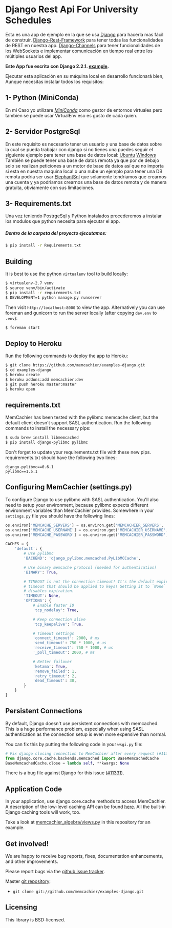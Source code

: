 # Django Rest Api For University Schedules

Esta es una app de ejemplo en la que se usa
[Django]([https://www.djangoproject.com/](https://www.djangoproject.com/)) para hacerla mas fácil de construir.
[Django-Rest-Framework]([[https://www.django-rest-framework.org/](https://www.django-rest-framework.org/)]) para tener todas las funcionalidades de REST en nuestra app.
[Django-Channels]([[https://channels.readthedocs.io/en/latest/](https://channels.readthedocs.io/en/latest/)]) para tener funcionalidades de los WebSockets e implementar comunicación en tiempo real entre los múltiples usuarios del app.

**Este App fue escrita con Django 2.2.1.
[example]([https://gitlab.com/mareasperez7/horarios](https://gitlab.com/mareasperez7/horarios)).**


Ejecutar esta aplicación en su máquina local en desarrollo funcionará
bien, Aunque necesitas instalar todos los requisitos:
## 1- Python (MiniConda)
En mi Caso yo utilizare [*MiniConda*]({[https://hcosta.github.io/instalardjango.com/](https://hcosta.github.io/instalardjango.com/)}) como gestor de entornos virtuales pero tambien se puede usar VirtualEnv eso es gusto de cada quien.  
## 2- Servidor PostgreSql
En este requisito es necesario tener un usuario y una base de datos sobre la cual se pueda trabajar con django si no tienes una puedes seguir el siguiente ejemplo para tener una base de datos local:
[Ubuntu]([[https://medium.com/crehana/creaci%C3%B3n-de-usuario-en-postgresql-10-4-y-ubuntu-18-04-9e80fe077f7e](https://medium.com/crehana/creaci%C3%B3n-de-usuario-en-postgresql-10-4-y-ubuntu-18-04-9e80fe077f7e)]) 
[Windows]([[https://parzibyte.me/blog/2019/04/05/instalar-postgresql-11-windows/](https://parzibyte.me/blog/2019/04/05/instalar-postgresql-11-windows/)])
También se puede tener una base de datos remota ya que por de debajo solo se realizan peticiones a un motor de base de datos así que no importa si esta en nuestra maquina local o una nube un ejemplo para tener una DB remota podria ser usar [ElephantSql]({[https://www.elephantsql.com/](https://www.elephantsql.com/)})  que solamente tendriamos que crearnos una cuenta y ya podriamos crearnos una base de datos remota y de manera gratuita, obviamente con sus limitaciones.
## 3- Requirements.txt
Una vez teniendo PostrgeSql y Python instalados procederemos a instalar los modulos que python necesita para ejecutar el app.
##### Dentro de la carpeta del proyecto ejecutamos:
```sh
$ pip install -r Requirements.txt
```




## Building

It is best to use the python `virtualenv` tool to build locally:

```sh
$ virtualenv-2.7 venv
$ source venv/bin/activate
$ pip install -r requirements.txt
$ DEVELOPMENT=1 python manage.py runserver
```

Then visit `http://localhost:8000` to view the app. Alternatively you
can use foreman and gunicorn to run the server locally (after copying
`dev.env` to `.env`):

```sh
$ foreman start
```

## Deploy to Heroku

Run the following commands to deploy the app to Heroku:

```sh
$ git clone https://github.com/memcachier/examples-django.git
$ cd examples-django
$ heroku create
$ heroku addons:add memcachier:dev
$ git push heroku master:master
$ heroku open
```

## requirements.txt

MemCachier has been tested with the pylibmc memcache client, but the
default client doesn't support SASL authentication. Run the following
commands to install the necessary pips:

```sh
$ sudo brew install libmemcached
$ pip install django-pylibmc pylibmc
```

Don't forget to update your requirements.txt file with these new pips.
requirements.txt should have the following two lines:

```
django-pylibmc==0.6.1
pylibmc==1.5.1
```

## Configuring MemCachier (settings.py)

To configure Django to use pylibmc with SASL authentication. You'll also need
to setup your environment, because pylibmc expects different environment
variables than MemCachier provides. Somewhere in your `settings.py` file you
should have the following lines:

```python
os.environ['MEMCACHE_SERVERS'] = os.environ.get('MEMCACHIER_SERVERS', '').replace(',', ';')
os.environ['MEMCACHE_USERNAME'] = os.environ.get('MEMCACHIER_USERNAME', '')
os.environ['MEMCACHE_PASSWORD'] = os.environ.get('MEMCACHIER_PASSWORD', '')

CACHES = {
    'default': {
        # Use pylibmc
        'BACKEND': 'django_pylibmc.memcached.PyLibMCCache',

        # Use binary memcache protocol (needed for authentication)
        'BINARY': True,

        # TIMEOUT is not the connection timeout! It's the default expiration
        # timeout that should be applied to keys! Setting it to `None`
        # disables expiration.
        'TIMEOUT': None,
        'OPTIONS': {
            # Enable faster IO
            'tcp_nodelay': True,

            # Keep connection alive
            'tcp_keepalive': True,

            # Timeout settings
            'connect_timeout': 2000, # ms
            'send_timeout': 750 * 1000, # us
            'receive_timeout': 750 * 1000, # us
            '_poll_timeout': 2000, # ms

            # Better failover
            'ketama': True,
            'remove_failed': 1,
            'retry_timeout': 2,
            'dead_timeout': 30,
        }
    }
}
```

## Persistent Connections

By default, Django doesn't use persistent connections with memcached. This is a
huge performance problem, especially when using SASL authentication as the
connection setup is even more expensive than normal.

You can fix this by putting the following code in your `wsgi.py` file:

```python
# Fix django closing connection to MemCachier after every request (#11331)
from django.core.cache.backends.memcached import BaseMemcachedCache
BaseMemcachedCache.close = lambda self, **kwargs: None
```

There is a bug file against Django for this issue
([#11331](https://code.djangoproject.com/ticket/11331)).

## Application Code

In your application, use django.core.cache methods to access
MemCachier. A description of the low-level caching API can be found
[here](https://docs.djangoproject.com/en/1.8/topics/cache/#the-low-level-cache-api).
All the built-in Django caching tools will work, too.

Take a look at
[memcachier_algebra/views.py](https://github.com/memcachier/examples-django/blob/master/memcachier_algebra/views.py)
in this repository for an example.

## Get involved!

We are happy to receive bug reports, fixes, documentation enhancements,
and other improvements.

Please report bugs via the
[github issue tracker](http://github.com/memcachier/examples-django/issues).

Master [git repository](http://github.com/memcachier/examples-django):

* `git clone git://github.com/memcachier/examples-django.git`

## Licensing

This library is BSD-licensed.